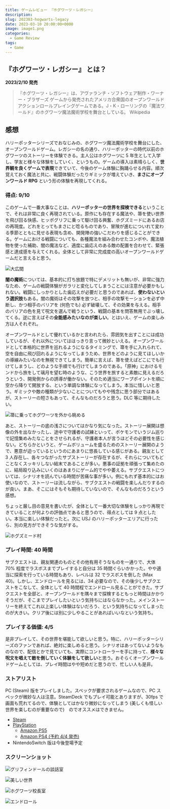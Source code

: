 ```yaml
---
title: ゲームレビュー 『ホグワーツ・レガシー』
description:
slug: 202303-hogwarts-legacy
date: 2023-03-10 20:00:00+0000
image: image1.png
categories:
  - Game Review
tags:
  - Game
---
```


## 『ホグワーツ・レガシー』 とは？

**2023/2/10 発売**

> 『ホグワーツ・レガシー』は、アヴァランチ・ソフトウェア制作・ワーナー・ブラザーズ ゲームから発売されたアメリカ合衆国のオープンワールドアクションロールプレイングゲームである。J・K・ローリングの『魔法ワールド』のホグワーツ魔法魔術学校を舞台としている。
> Wikipedia

## 感想

ハリーポッターシリーズでおなじみの、ホグワーツ魔法魔術学校を舞台にした、オープンワールドゲーム。レガシーの名の通り、ハリーポッターの時代以前のホグワーツのストーリーを体験できる。主人公はホグワーツに 5 年生として入学し、学友と様々な体験をしていく、というもの。ゲームの導入は素晴らしく、**世界観を良くゲームで表現**できていて、今後のゲーム体験に胸踊らせる内容。順次覚えておく魔法と共に、戦闘体験だったりギミックが増えていき、**まさにオープンワールド RPG** という形の体験を再現してくれる。

### 得点: 9/10

このゲームで一番大事なことは、**ハリーポッターの世界を探検できる**ということで、それは非常に良く再現されている。原作にも存在する魔法や、箒を使い世界を飛び回る快感、ヒッポグリフに乗って駆け回る興奮、ホグズミードにあるお店の再現度。どれをとってもまさにと唸るものであり、冒険が進むについれて変わる季節とともに見せる表現も含め、開発陣の強いこだわりを感じることができる。ゲームにおける戦闘についても、各種魔法を組み合わせたコンボや、魔法植物を使った補助、闇の魔法など、適度に歯応えのある敵の配置を合わせて、緊張感と達成感を与えてくれる。全体として非常に完成度の高いオープンワールドゲームだと言えると思う。

![大広間](image3.png)

**闇の魔術**については、基本的に打ち放題で特にデメリットも無いが、非常に強力なため、ゲームの戦闘体験がガラリと変化してしまうことには注意が必要かもしれない。戦闘にしっかりとした歯応えが必要だと思うのであれば、**使わないという選択肢**もある。闇の魔術はその攻撃を放つと、相手の攻撃モーションを必ず中断し、かつ相手のバリアを (何色でも) 必ず破壊して、その効果を与える。相手のバリアの色を見て呪文を選んで戦うという、戦闘の基本を問答無用でぶっ壊してくる。逆に言えばその**全能感みたいなのが楽しい**。とはいえ、ゲームの楽しみ方は人それぞれ。

オープンワールドとして優れているかと言われたら、雰囲気を出すことには成功しているが、それ以外についてははっきり言って微妙といえる。オープンワールドとして本格的に世界を巡れるようになるタイミングで、箒を手に入れられて、空を自由に飛び回れるようになってしまうため、世界をどのように見てほしいかの導線みたいなのを無視できてしまう。簡単に言えば、箒を使えばどこにでも行けてしまうし、どのような手順でも行けてしまうのである。「原神」におけるモンドから旅をして璃月を望む時のような、こう世界を旅すると素敵に見えるだろうという、開発側からの誘導が働かない。そのため適当にワープポイントを順に空から降りて開放する、という単調な体験になってしまう。本当に惜しいと思う。ギミックや敵の種類が少ないことについてもやや残念に思う部分ではあるが、ストーリーの短さもあって、そんなものだろうと思う。DLC 等に期待したい。

![箒に乗ってホグワーツを外から眺める](image8.png)

あと、ストーリーの底の浅さについてはかなり気になった。ストーリー展開は想像の外を出なかったし、途中で守護者の試練といって、ポケモンでいうジム巡りで記憶集めみたなことをさせられるが、守護者本人が言うほどその必要性を感じない。どちらかというと、ゲームボリュームを盛るためのストーリー展開のようで、悪意が迫っているというのにあまりに悠長している感じがある。親友として 3 人存在し、各々つながったサブストーリーが存在するが、それらについてもどことなくスッキリしない結末であることが多い。悪事の証拠を頑張って集めたのに、結局殴り込みにいくのはあまりにゲーム的でやや萎える。サブクエストについては、シナリオを読んでいる時間が苦痛な事が多い。例にもれず基本的にはお使いなので、ストーリーは流しながら、サブクエストの戦闘を楽しんだりするのが良い。まあ、そこにはそもそも期待していないので、そんなものだろうという感想。

ちょっと厳し目の意見を書いたが、全体として一番大切な体験をしっかり再現できていることが何よりの評価点であると思うので、得点としては 9 点としたい。本当に楽しい体験だったと。次に USJ のハリーポッターエリアに行ったら、別の見方ができそうな気がする。

![ホグズミード村](image6.png)

### プレイ時間: 40 時間

サブクエストは、親友関連のものとその他有用そうなものを一通りで、大体 70% 程度でラスボスまでプレイすると自分は 35 時間ぐらいかかった。やや適当に探索を行っている時間もあり、レベルは 32 でラスボスを倒した (Max 40)。しかし、エンドロールを見るには、34 必要なので、その後少しサブクエストをこなして、全体として 40 時間程でエンドロール見ることができた。サブクエストを全部と、オープンワールドを隅々まで探検するともっと時間はかかりそうだが、そこまでプレイしたいという気持ちにはならなかった。メインストーリーを終えてこれ以上楽しい体験はないだろう、という気持ちになってしまったのが大きい。クリア後には別に少しやることがあればいいなという気持ち。

### プレイする価値: 4/5

是非プレイして、その世界を堪能して欲しいと思う。特に、ハリーポッターシリーズのファンであれば、絶対に楽しめると思う。シナリオはあってないようなものなので、配信とかで見ていても、実際にコントローラーを手に持って、**様々な呪文を唱えて敵を倒していく体験をして欲しい**と思う。おそらくオープンワールドゲームとしては、プレイ時間はやや短めだと思うので、忙しい人も是非。

### ストアリスト

PC (Steam) 版をプレイしました。スペックが要求されるゲームなので、PC スペックが微妙な人は注意。SteamDeck でもプレイ可能とありますが、30fps で画面も荒れてるので、体験としてはかなり微妙になってしまう (美しくも怪しい世界を楽しむのが重要なので)　のでオススメはできません。

- [Steam](https://store.steampowered.com/app/990080/_/?l=japanese)
- [PlayStation](https://www.playstation.com/ja-jp/games/hogwarts-legacy/)
  - [Amazon PS5](https://amzn.to/3INqcdK)
  - [Amazon PS4 (予約 4/4 発売)](https://amzn.to/3lR7usG)
- NintendoSwitch 版は今後登場予定

### スクリーンショット

![グリフィンドールの談話室](image2.png)

![美しい世界](image4.png)

![ホグワーツ校長室](image5.png)

![エンドロール](image7.png)
